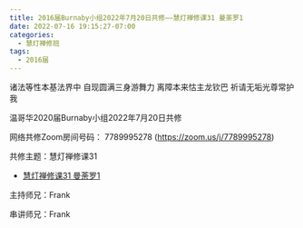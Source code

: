 ```yaml
---
title: 2016届Burnaby小组2022年7月20日共修——慧灯禅修课31 曼荼罗1
date: 2022-07-16 19:15:27-07:00
categories:
  - 慧灯禅修班
tags:
  - 2016届
---
```

诸法等性本基法界中 自现圆满三身游舞力 离障本来怙主龙钦巴 祈请无垢光尊常护我

温哥华2020届Burnaby小组2022年7月20日共修

网络共修Zoom房间号码： 7789995278 (<https://zoom.us/j/7789995278>)

共修主题：慧灯禅修课31

* [慧灯禅修课31 曼荼罗1](
https://www.youtube.com/watch?v=xeCaCGgmfgI&t=5745s&ab_channel=%E6%85%A7%E7%81%AF%E4%B9%8B%E5%85%89%E7%BD%91%E7%AB%99)


主持师兄：Frank


串讲师兄：Frank



